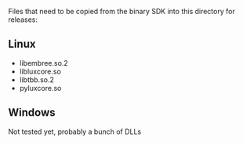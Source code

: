 Files that need to be copied from the binary SDK into this directory for releases:

## Linux

* libembree.so.2
* libluxcore.so
* libtbb.so.2
* pyluxcore.so

## Windows

Not tested yet, probably a bunch of DLLs
